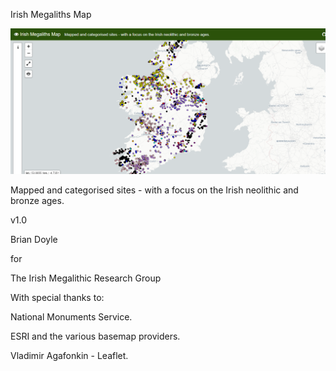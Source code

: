 Irish Megaliths Map

<p align="center">
  <img width="1024" src="https://github.com/kerbstone52/IrishMegalithsMap/blob/master/Irish Megaliths.png">
</p>

Mapped and categorised sites - with a focus on the Irish neolithic and bronze ages.

v1.0

Brian Doyle

for

 The Irish Megalithic Research Group

With special thanks to:

National Monuments Service.

ESRI and the various basemap providers.

Vladimir Agafonkin - Leaflet.
